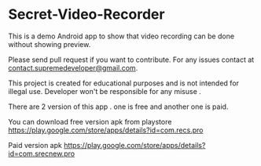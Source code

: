 # Secret-Video-Recorder
This is a demo Android app to show that video recording can be done without showing preview.


Please send pull request if you want to contribute. 
For any issues contact at contact.supremedeveloper@gmail.com.


This project is created for educational purposes and is not intended for illegal use.
Developer won't be responsible for any misuse .

There are 2 version of this app . one is free and another one is paid.

You can download free version apk from playstore
https://play.google.com/store/apps/details?id=com.recs.pro


Paid version apk
https://play.google.com/store/apps/details?id=com.srecnew.pro




